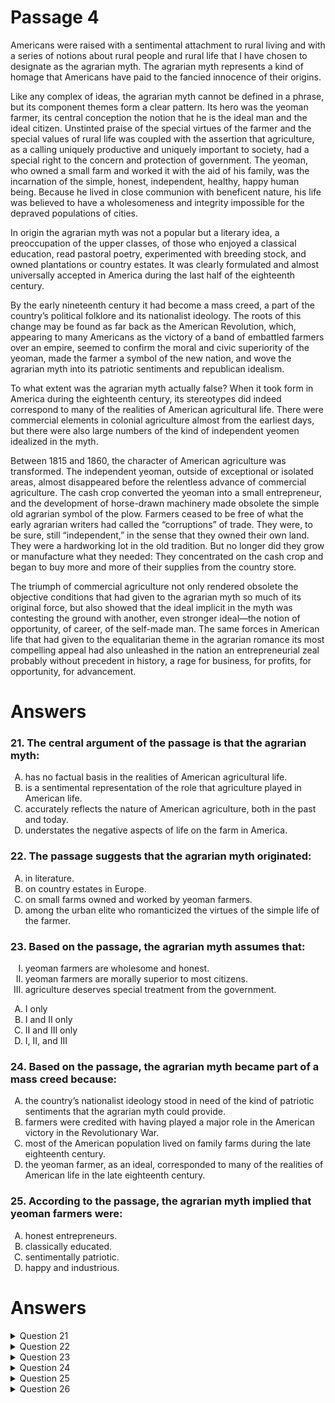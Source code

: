 # Passage 4
Americans were raised with a sentimental attachment to rural living and with a series of notions about rural people and rural life that I have chosen to designate as the agrarian myth. The agrarian myth represents a kind of homage that Americans have paid to the fancied innocence of their origins.

Like any complex of ideas, the agrarian myth cannot be defined in a phrase, but its component themes form a clear pattern. Its hero was the yeoman farmer, its central conception the notion that he is the ideal man and the ideal citizen. Unstinted praise of the special virtues of the farmer and the special values of rural life was coupled with the assertion that agriculture, as a calling uniquely productive and uniquely important to society, had a special right to the concern and protection of government. The yeoman, who owned a small farm and worked it with the aid of his family, was the incarnation of the simple, honest, independent, healthy, happy human being. Because he lived in close communion with beneficent nature, his life was believed to have a wholesomeness and integrity impossible for the depraved populations of cities.

In origin the agrarian myth was not a popular but a literary idea, a preoccupation of the upper classes, of those who enjoyed a classical education, read pastoral poetry, experimented with breeding stock, and owned plantations or country estates. It was clearly formulated and almost universally accepted in America during the last half of the eighteenth century.

By the early nineteenth century it had become a mass creed, a part of the country’s political folklore and its nationalist ideology. The roots of this change may be found as far back as the American Revolution, which, appearing to many Americans as the victory of a band of embattled farmers over an empire, seemed to confirm the moral and civic superiority of the yeoman, made the farmer a symbol of the new nation, and wove the agrarian myth into its patriotic sentiments and republican idealism.

To what extent was the agrarian myth actually false? When it took form in America during the eighteenth century, its stereotypes did indeed correspond to many of the realities of American agricultural life. There were commercial elements in colonial agriculture almost from the earliest days, but there were also large numbers of the kind of independent yeomen idealized in the myth.

Between 1815 and 1860, the character of American agriculture was transformed. The independent yeoman, outside of exceptional or isolated areas, almost disappeared before the relentless advance of commercial agriculture. The cash crop converted the yeoman into a small entrepreneur, and the development of horse-drawn machinery made obsolete the simple old agrarian symbol of the plow. Farmers ceased to be free of what the early agrarian writers had called the “corruptions” of trade. They were, to be sure, still “independent,” in the sense that they owned their own land. They were a hardworking lot in the old tradition. But no longer did they grow or manufacture what they needed: They concentrated on the cash crop and began to buy more and more of their supplies from the country store.

The triumph of commercial agriculture not only rendered obsolete the objective conditions that had given to the agrarian myth so much of its original force, but also showed that the ideal implicit in the myth was contesting the ground with another, even stronger ideal—the notion of opportunity, of career, of the self-made man. The same forces in American life that had given to the equalitarian theme in the agrarian romance its most compelling appeal had also unleashed in the nation an entrepreneurial zeal probably without precedent in history, a rage for business, for profits, for opportunity, for advancement.

# Answers
### 21. The central argument of the passage is that the agrarian myth:
<ol type="A">
  <li>has no factual basis in the realities of American agricultural life.</li>
  <li>is a sentimental representation of the role that agriculture played in American life.</li>
  <li>accurately reflects the nature of American agriculture, both in the past and today.</li>
  <li>understates the negative aspects of life on the farm in America.</li>
</ol>

### 22. The passage suggests that the agrarian myth originated:
<ol type="A">
  <li>in literature.</li>
  <li>on country estates in Europe.</li>
  <li>on small farms owned and worked by yeoman farmers.</li>
  <li>among the urban elite who romanticized the virtues of the simple life of the farmer.</li>
</ol>

### 23. Based on the passage, the agrarian myth assumes that:
<ol type="I">
  <li>yeoman farmers are wholesome and honest.</li>
  <li>yeoman farmers are morally superior to most citizens.</li>
  <li>agriculture deserves special treatment from the government.</li>
</ol>
<ol type="A">
  <li>I only</li>
  <li>I and II only</li>
  <li>II and III only</li>
  <li>I, II, and III</li>
</ol>

### 24. Based on the passage, the agrarian myth became part of a mass creed because:
<ol type="A">
  <li>the country’s nationalist ideology stood in need of the kind of patriotic sentiments that the agrarian myth could provide.</li>
  <li>farmers were credited with having played a major role in the American victory in the Revolutionary War.</li>
  <li>most of the American population lived on family farms during the late eighteenth century.</li>
  <li>the yeoman farmer, as an ideal, corresponded to many of the realities of American life in the late eighteenth century.</li>
</ol>

### 25. According to the passage, the agrarian myth implied that yeoman farmers were:
<ol type="A">
  <li>honest entrepreneurs.</li>
  <li>classically educated.</li>
  <li>sentimentally patriotic.</li>
  <li>happy and industrious.</li>
</ol>

# Answers
<details>
  <summary>Question 21</summary>
  <b>Solution</b>: The correct answer is <b>B</b>.

  <ol type="A">
    <li>The author states that the agrarian myth’s “stereotypes did indeed correspond to many of the realities of American agricultural life” and that, in the earliest days, “there were also large numbers of the kind of independent yeoman idealized in the myth.”</li>
    <li>The author discusses how the agrarian myth reflects a sentimental notion of American rural life: “Americans were raised with a sentimental attachment to rural living [that] represents a kind of homage that Americans have paid to the fancied innocence of their origins.” The author also notes that this sentimental view relates to a conception of the yeoman farmer as a kind of hero who represents the ideal man and ideal citizen. This myth appeared to Americans “as the victory of a band of embattled farmers over an empire . . . [that] seemed to confirm the moral and civic superiority of the yeoman, made the farmer a symbol of the new nation, and wove the agrarian myth into its patriotic sentiments and republican idealism.”</li>
    <li>The author points out that while the agrarian myth reflected American agricultural reality in the eighteenth century, the yeoman farmer largely disappeared between 1815 and 1860, replaced by commercial agriculture.</li>
    <li>The author does not discuss negative aspects of life on the farm, whether discussing the agrarian myth or agricultural realities.</li>
  </ol>
</details>

<details>
  <summary>Question 22</summary>
  <b>Solution</b>: The correct answer is <b>A</b>.

  <ol type="A">
    <li>The author points out: “In origin the agrarian myth was not a popular but a literary idea. . . .”</li>
    <li>The agrarian myth did not <i>originate</i> on country estates, but, as a literary idea, it was “a preoccupation of the upper classes, of those who enjoyed a classical education, read pastoral poetry, experimented with breeding stock, and owned plantations or country estates.”</li>
    <li>The author does not indicate that the agrarian myth ever really was a preoccupation of the yeoman farmer but does point out that the myth went from being a preoccupation of the upper classes to becoming part of the popular culture: “By the early nineteenth century it had become a mass creed, a part of the country’s political folklore and its nationalist ideology.”</li>
    <li>The only elite social class to which the author refers is not the urban elite but the classically educated upper classes who lived on plantations and country estates.</li>
  </ol>
</details>

<details>
  <summary>Question 23</summary>
  <b>Solution</b>: The correct answer is <b>D</b>.

  <ol type="A">
    <li>Options II and III are also correct. See rationale D.</li>
    <li>Option III is also correct. See rationale D.</li>
    <li>Option I is also correct. See rationale D.</li>
    <li>In describing the yeoman, the author comments: “The yeoman . . . was the incarnation of the simple, honest, independent, healthy, happy human being. Because he lived in close communion with beneficent nature, his life was believed to have a wholesomeness and integrity impossible for the depraved populations of cities.” The author discusses how the perception that the American Revolution represented “the victory of a band of embattled farmers over an empire, seemed to confirm the moral and civic superiority of the yeoman, made the farmer a symbol of the new nation, and wove the agrarian myth into its patriotic sentiments and republican idealism.” The author also points out that these qualities conferred special status and consideration upon the yeoman farmer: “Unstinted praise of the special virtues of the farmer and the special values of rural life was coupled with the assertion that agriculture, as a calling uniquely productive and uniquely important to society, had a special right to the concern and protection of government.”</li>
  </ol>
</details>

<details>
  <summary>Question 24</summary>
  <b>Solution</b>: The correct answer is <b>B</b>.

  <ol type="A">
    <li>The author does not state this as a need to be filled but as a phenomenon that arose naturally out of the American Revolution. See rationale B.</li>
    <li>In discussing how the agrarian myth shifted from the upper classes to become part of the “mass creed” in the early nineteenth century, the author comments: “The roots of this change may be found as far back as the American Revolution which, appearing to many Americans as the victory of a band of embattled farmers over an empire, seemed to confirm the moral and civic superiority of the yeoman, made the farmer a symbol of the new nation, and wove the agrarian myth into its patriotic sentiments and republican idealism.”</li>
    <li>The author discusses this in the context of pointing out that the agrarian myth had some basis in reality, not in the context of explaining why the agrarian myth became part of the mass creed. Moreover, the author does not even state that <i>most</i> of the American population lived on family farms in the eighteenth century, only that there were “large numbers of the kind of independent yeoman idealized in the myth.”</li>
    <li>The author discusses this in the context of the relative truth or falsehood of the agrarian myth, not in the context of explaining why the agrarian myth became part of the mass creed.</li>
  </ol>
</details>

<details>
  <summary>Question 25</summary>
  <b>Solution</b>: The correct answer is <b>D</b>.

  <ol type="A">
    <li>While the yeoman farmer was characterized as honest, the yeoman farmer was not characterized by entrepreneurship. Entrepreneurship described the commercial farmer of the nineteenth century: “The cash crop converted the yeoman into a small entrepreneur. . . .”</li>
    <li>The upper classes, the owners of plantations and country estates— not the yeomen—were classically educated, and the agrarian myth originated with them.</li>
    <li>Sentimental patriotism was inspired by the agrarian myth but the yeoman farmers <i>themselves</i> were not characterized as such, except as a symbol for the new nation.</li>
    <li>The author attributes the happiness of the yeoman farmer to his wholesome way of life: “The yeoman . . . was the incarnation of the simple, honest, independent, healthy, happy human being. Because he lived in close communion with beneficent nature, his life was believed to have a wholesomeness and integrity impossible for the depraved populations of cities.” The author also discusses how the productivity of the farmer entitled agriculture to a privileged position in society worthy of special consideration from the government. Even when independent farmers turned to commercial farming in the nineteenth century, “[t]hey were a hardworking lot in the old tradition.” By “old tradition,” the author means the independent yeoman farmer of the eighteenth century.</li>
  </ol>
</details>

<details>
  <summary>Question 26</summary>
  <b>Solution</b>: The correct answer is <b>C</b>.

  <ol type="A">
    <li>This would not seriously weaken the passage argument because the author indicates that this view of the contribution farmers made to victory in the American Revolution could have been a perception as much as a reality: “The roots of this change may be found as far back as the American Revolution, which, <i>appearing</i> to many Americans as the victory of a band of embattled farmers over an empire, seemed to confirm the moral and civic superiority of the yeoman, made the farmer a symbol of the new nation, and wove the agrarian myth into its patriotic sentiments and republican idealism” (italics added).</li>
    <li>This would have little effect on the argument except to reinforce it. While the author asserts there was some truth to the agrarian myth during the eighteenth century, mostly the author sees it as a sentimental ideal: “The agrarian myth represents a kind of homage that Americans have paid to the fancied innocence of their origins.” While the author does not explicitly state that the agrarian myth was beneficial to society, the author implies that it emphasized positive traits contributing to its nationalist ideology; for example, the independent yeoman modeled the “ideal man and the ideal citizen.”</li>
    <li>This information contradicts the author’s assertion that the agrarian myth “was clearly formulated and almost universally accepted in America during the last half of the eighteenth century.”</li>
    <li>This statement would not appreciably weaken the passage argument because the author’s point is that the agrarian myth idealized the yeoman farmer: “The agrarian myth represents a kind of homage that Americans have paid to the fancied innocence of their origins.” In addition, the author discusses the extent to which the commercial farmer who emerged in the nineteenth century represented a departure from the agrarian ideal of the yeoman farmer. However, the author does note that the ideal of the yeoman farmer to an extent reflected reality in the eighteenth century.</li>
  </ol>
</details>
